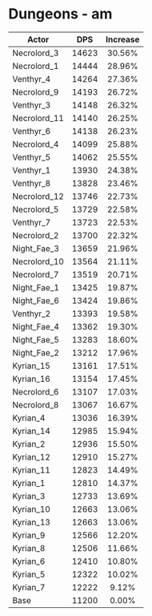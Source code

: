 # Dungeons - am
| Actor | DPS | Increase |
|---|:---:|:---:|
|Necrolord_3|14623|30.56%|
|Necrolord_1|14444|28.96%|
|Venthyr_4|14264|27.36%|
|Necrolord_9|14193|26.72%|
|Venthyr_3|14148|26.32%|
|Necrolord_11|14140|26.25%|
|Venthyr_6|14138|26.23%|
|Necrolord_4|14099|25.88%|
|Venthyr_5|14062|25.55%|
|Venthyr_1|13930|24.38%|
|Venthyr_8|13828|23.46%|
|Necrolord_12|13746|22.73%|
|Necrolord_5|13729|22.58%|
|Venthyr_7|13723|22.53%|
|Necrolord_2|13700|22.32%|
|Night_Fae_3|13659|21.96%|
|Necrolord_10|13564|21.11%|
|Necrolord_7|13519|20.71%|
|Night_Fae_1|13425|19.87%|
|Night_Fae_6|13424|19.86%|
|Venthyr_2|13393|19.58%|
|Night_Fae_4|13362|19.30%|
|Night_Fae_5|13283|18.60%|
|Night_Fae_2|13212|17.96%|
|Kyrian_15|13161|17.51%|
|Kyrian_16|13154|17.45%|
|Necrolord_6|13107|17.03%|
|Necrolord_8|13067|16.67%|
|Kyrian_4|13036|16.39%|
|Kyrian_14|12985|15.94%|
|Kyrian_2|12936|15.50%|
|Kyrian_12|12910|15.27%|
|Kyrian_11|12823|14.49%|
|Kyrian_1|12810|14.37%|
|Kyrian_3|12733|13.69%|
|Kyrian_10|12663|13.06%|
|Kyrian_13|12663|13.06%|
|Kyrian_9|12566|12.20%|
|Kyrian_8|12506|11.66%|
|Kyrian_6|12410|10.80%|
|Kyrian_5|12322|10.02%|
|Kyrian_7|12222|9.12%|
|Base|11200|0.00%|
